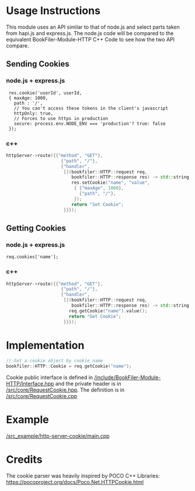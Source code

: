 # Usage Instructions
This module uses an API similar to that of node.js and select parts taken from hapi.js and express.js. The node.js code will be compared to the equivalent BookFiler-Module-HTTP C++ Code to see how the two API compare.
## Sending Cookies

### node.js + express.js
```node
 res.cookie('userId', userId,  
 { maxAge: 1000,
   path : '/',
   // You can't access these tokens in the client's javascript
   httpOnly: true,
   // Forces to use https in production
   secure: process.env.NODE_ENV === 'production'? true: false
 });
```

### c++
```cpp
httpServer->route({{"method", "GET"},
                     {"path", "/"},
                     {"handler",
                      [](bookfiler::HTTP::request req,
                         bookfiler::HTTP::response res) -> std::string {
                         res.setCookie("name", "value",  
                          { {"maxAge", 1000},
                            {"path", "/"},
                          });
                         return "Set Cookie";
                      }}});
```

## Getting Cookies

### node.js + express.js
```node
req.cookies['name'];
```

### c++
```cpp
httpServer->route({{"method", "GET"},
                     {"path", "/"},
                     {"handler",
                      [](bookfiler::HTTP::request req,
                         bookfiler::HTTP::response res) -> std::string {
                        req.getCookie("name").value();
                        return "Get Cookie";
                      }}});
```

# Implementation

```cpp
// Get a cookie object by cookie name
bookfiler::HTTP::Cookie = req.getCookie("name");
```
Cookie public interface is defined in [/include/BookFiler-Module-HTTP/Interface.hpp](/include/BookFiler-Module-HTTP/Interface.hpp) and the private header is in [/src/core/RequestCookie.hpp](/src/core/RequestCookie.hpp). The definition is in [/src/core/RequestCookie.cpp](/src/core/RequestCookie.cpp)

# Example

[/src_example/http-server-cookie/main.cpp](/src_example/http-server-cookie/main.cpp)

# Credits

The cookie parser was heavily inspired by POCO C++ Libraries: 
https://pocoproject.org/docs/Poco.Net.HTTPCookie.html
